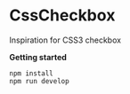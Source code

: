 # CssCheckbox
Inspiration for CSS3 checkbox

**Getting started**
```
npm install
npm run develop
```
